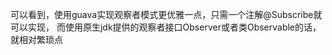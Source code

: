 可以看到，使用guava实现观察者模式更优雅一点，只需一个注解@Subscribe就可以实现，
而使用原生jdk提供的观察者接口Observer或者类Observable的话，就相对繁琐点

~~~ 另外spring中的ApplicationEvent和ApplicationListener也是观察者模式的应用，可以研究下